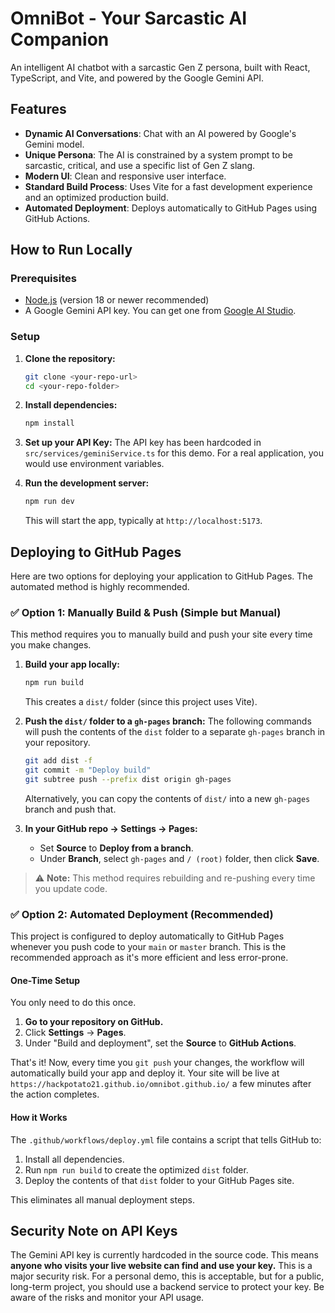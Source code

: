 # OmniBot - Your Sarcastic AI Companion

An intelligent AI chatbot with a sarcastic Gen Z persona, built with React, TypeScript, and Vite, and powered by the Google Gemini API.

## Features

-   **Dynamic AI Conversations**: Chat with an AI powered by Google's Gemini model.
-   **Unique Persona**: The AI is constrained by a system prompt to be sarcastic, critical, and use a specific list of Gen Z slang.
-   **Modern UI**: Clean and responsive user interface.
-   **Standard Build Process**: Uses Vite for a fast development experience and an optimized production build.
-   **Automated Deployment**: Deploys automatically to GitHub Pages using GitHub Actions.

## How to Run Locally

### Prerequisites

-   [Node.js](https://nodejs.org/) (version 18 or newer recommended)
-   A Google Gemini API key. You can get one from [Google AI Studio](https://aistudio.google.com/app/apikey).

### Setup

1.  **Clone the repository:**
    ```bash
    git clone <your-repo-url>
    cd <your-repo-folder>
    ```

2.  **Install dependencies:**
    ```bash
    npm install
    ```

3.  **Set up your API Key:**
    The API key has been hardcoded in `src/services/geminiService.ts` for this demo. For a real application, you would use environment variables.

4.  **Run the development server:**
    ```bash
    npm run dev
    ```
    This will start the app, typically at `http://localhost:5173`.

## Deploying to GitHub Pages

Here are two options for deploying your application to GitHub Pages. The automated method is highly recommended.

### ✅ Option 1: Manually Build & Push (Simple but Manual)

This method requires you to manually build and push your site every time you make changes.

1.  **Build your app locally:**
    ```bash
    npm run build
    ```
    This creates a `dist/` folder (since this project uses Vite).

2.  **Push the `dist/` folder to a `gh-pages` branch:**
    The following commands will push the contents of the `dist` folder to a separate `gh-pages` branch in your repository.
    ```bash
    git add dist -f
    git commit -m "Deploy build"
    git subtree push --prefix dist origin gh-pages
    ```
    Alternatively, you can copy the contents of `dist/` into a new `gh-pages` branch and push that.

3.  **In your GitHub repo → Settings → Pages:**
    *   Set **Source** to **Deploy from a branch**.
    *   Under **Branch**, select `gh-pages` and `/ (root)` folder, then click **Save**.

> ⚠️ **Note:** This method requires rebuilding and re-pushing every time you update code.

### ✅ Option 2: Automated Deployment (Recommended)

This project is configured to deploy automatically to GitHub Pages whenever you push code to your `main` or `master` branch. This is the recommended approach as it's more efficient and less error-prone.

#### One-Time Setup

You only need to do this once.

1.  **Go to your repository on GitHub.**
2.  Click **Settings** → **Pages**.
3.  Under "Build and deployment", set the **Source** to **GitHub Actions**.

That's it! Now, every time you `git push` your changes, the workflow will automatically build your app and deploy it. Your site will be live at `https://hackpotato21.github.io/omnibot.github.io/` a few minutes after the action completes.

#### How it Works

The `.github/workflows/deploy.yml` file contains a script that tells GitHub to:
1.  Install all dependencies.
2.  Run `npm run build` to create the optimized `dist` folder.
3.  Deploy the contents of that `dist` folder to your GitHub Pages site.

This eliminates all manual deployment steps.

## Security Note on API Keys

The Gemini API key is currently hardcoded in the source code. This means **anyone who visits your live website can find and use your key.** This is a major security risk. For a personal demo, this is acceptable, but for a public, long-term project, you should use a backend service to protect your key. Be aware of the risks and monitor your API usage.